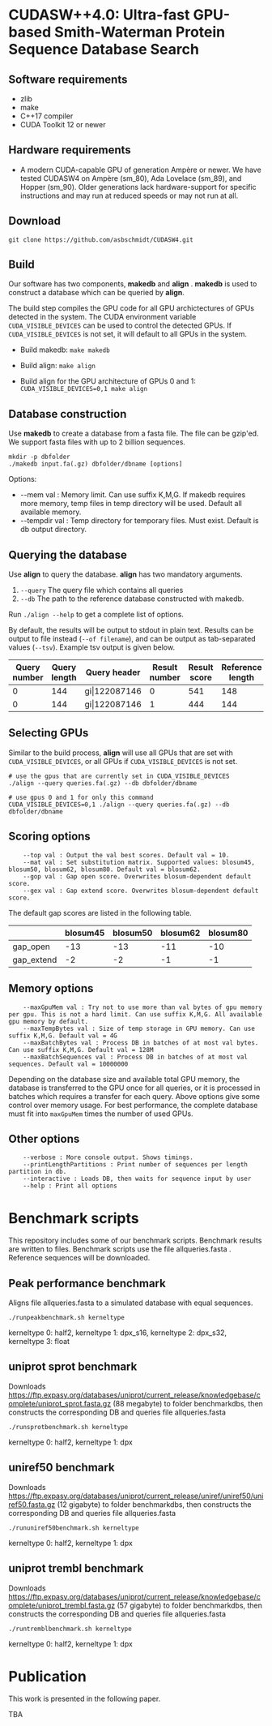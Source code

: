 




# CUDASW++4.0: Ultra-fast GPU-based Smith-Waterman Protein Sequence Database Search


## Software requirements
* zlib
* make
* C++17 compiler
* CUDA Toolkit 12 or newer

## Hardware requirements
*   A modern CUDA-capable GPU of generation Ampère or newer. We have tested CUDASW4 on Ampère (sm_80), Ada Lovelace (sm_89), and Hopper (sm_90). Older generations lack hardware-support for specific instructions and may run at reduced speeds or may not run at all.


## Download
`git clone https://github.com/asbschmidt/CUDASW4.git`

## Build
Our software has two components, **makedb** and **align** . **makedb** is used to construct a database which can be queried by **align**.

The build step compiles the GPU code for all GPU archictectures of GPUs detected in the system. The CUDA environment variable `CUDA_VISIBLE_DEVICES` can be used to control the detected GPUs. If `CUDA_VISIBLE_DEVICES` is not set, it will default to all GPUs in the system.

* Build makedb: `make makedb`

* Build align: `make align`

* Build align for the GPU architecture of GPUs 0 and 1: `CUDA_VISIBLE_DEVICES=0,1 make align`

## Database construction
Use **makedb** to create a database from a fasta file. The file can be gzip'ed.
We support fasta files with up to 2 billion sequences.

```
mkdir -p dbfolder
./makedb input.fa(.gz) dbfolder/dbname [options]
```

Options:
* --mem val : Memory limit. Can use suffix K,M,G. If makedb requires more memory, temp files in temp directory will be used. Default all available memory.
* --tempdir val : Temp directory for temporary files. Must exist. Default is db output directory.



## Querying the database
Use **align** to query the database. **align** has two mandatory arguments. 
1. `--query` The query file which contains all queries
2. `--db` The path to the reference database constructed with makedb. 

Run `./align --help` to get a complete list of options.

By default, the results will be output to stdout in plain text. Results can be output to file instead (`--of filename`), and can be output as tab-separated values (`--tsv`). Example tsv output is given below.

| Query number | Query length | Query header | Result number | Result score | Reference length | Reference header | Reference ID in DB |
|------------|------------|------------|------------|------------|------------| ------------|------------|
| 0 | 144 | gi\|122087146 | 0 | 541 | 148 | UniRef50_P02233 | 23128215 |
| 0 | 144 | gi\|122087146 | 1 | 444 | 144 | UniRef50_P02238  | 22381647 |


## Selecting GPUs
Similar to the build process, **align** will use all GPUs that are set with `CUDA_VISIBLE_DEVICES`, or all GPUs if `CUDA_VISIBLE_DEVICES` is not set. 

```
# use the gpus that are currently set in CUDA_VISIBLE_DEVICES
./align --query queries.fa(.gz) --db dbfolder/dbname

# use gpus 0 and 1 for only this command
CUDA_VISIBLE_DEVICES=0,1 ./align --query queries.fa(.gz) --db dbfolder/dbname
```

## Scoring options

```
    --top val : Output the val best scores. Default val = 10.
    --mat val : Set substitution matrix. Supported values: blosum45, blosum50, blosum62, blosum80. Default val = blosum62.
    --gop val : Gap open score. Overwrites blosum-dependent default score.
    --gex val : Gap extend score. Overwrites blosum-dependent default score.
```

The default gap scores are listed in the following table.

|            | blosum45 | blosum50 | blosum62 | blosum80 |
|------------|----------|----------|----------|----------|
| gap_open   | -13      | -13      | -11      | -10      |
| gap_extend | -2       | -2       | -1       | -1       |

## Memory options

```
    --maxGpuMem val : Try not to use more than val bytes of gpu memory per gpu. This is not a hard limit. Can use suffix K,M,G. All available gpu memory by default.
    --maxTempBytes val : Size of temp storage in GPU memory. Can use suffix K,M,G. Default val = 4G
    --maxBatchBytes val : Process DB in batches of at most val bytes. Can use suffix K,M,G. Default val = 128M
    --maxBatchSequences val : Process DB in batches of at most val sequences. Default val = 10000000
```

Depending on the database size and available total GPU memory, the database is transferred to the GPU once for all queries, or it is processed in batches which requires a transfer for each query. Above options give some control over memory usage. For best performance, the complete database must fit into `maxGpuMem` times the number of used GPUs.

## Other options
```
    --verbose : More console output. Shows timings.
    --printLengthPartitions : Print number of sequences per length partition in db.
    --interactive : Loads DB, then waits for sequence input by user
    --help : Print all options
```


# Benchmark scripts

This repository includes some of our benchmark scripts. Benchmark results are written to files. Benchmark scripts use the file allqueries.fasta . Reference sequences will be downloaded.

## Peak performance benchmark
Aligns file allqueries.fasta to a simulated database with equal sequences.

`./runpeakbenchmark.sh kerneltype`

kerneltype 0: half2, kerneltype 1: dpx_s16, kerneltype 2: dpx_s32, kerneltype 3: float

## uniprot sprot benchmark
Downloads https://ftp.expasy.org/databases/uniprot/current_release/knowledgebase/complete/uniprot_sprot.fasta.gz (88 megabyte) to folder benchmarkdbs, then constructs the corresponding DB and queries file allqueries.fasta 

`./runsprotbenchmark.sh kerneltype`

kerneltype 0: half2, kerneltype 1: dpx

## uniref50 benchmark
Downloads https://ftp.expasy.org/databases/uniprot/current_release/uniref/uniref50/uniref50.fasta.gz (12 gigabyte) to folder benchmarkdbs, then constructs the corresponding DB and queries file allqueries.fasta 

`./rununiref50benchmark.sh kerneltype`

kerneltype 0: half2, kerneltype 1: dpx

## uniprot trembl benchmark
Downloads https://ftp.expasy.org/databases/uniprot/current_release/knowledgebase/complete/uniprot_trembl.fasta.gz (57 gigabyte) to folder benchmarkdbs, then constructs the corresponding DB and queries file allqueries.fasta 

`./runtremblbenchmark.sh kerneltype`

kerneltype 0: half2, kerneltype 1: dpx


# Publication
This work is presented in the following paper.

TBA
